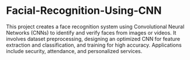 # Facial-Recognition-Using-CNN
This project creates a face recognition system using Convolutional Neural Networks (CNNs) to identify and verify faces from images or videos. It involves dataset preprocessing, designing an optimized CNN for feature extraction and classification, and training for high accuracy. Applications include security, attendance, and personalized services.
